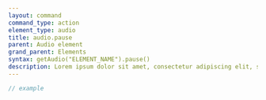 ```yaml
---
layout: command
command_type: action
element_type: audio
title: audio.pause
parent: Audio element
grand_parent: Elements
syntax: getAudio("ELEMENT_NAME").pause()
description: Lorem ipsum dolor sit amet, consectetur adipiscing elit, sed do eiusmod tempor incididunt ut labore et dolore magna aliqua. Ut enim ad minim veniam, quis nostrud exercitation ullamco laboris nisi ut aliquip ex ea commodo consequat.
---
```


```javascript
// example
```